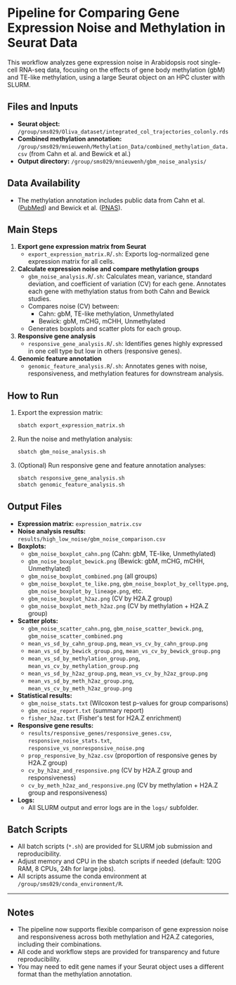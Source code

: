# Pipeline for Comparing Gene Expression Noise and Methylation in Seurat Data

This workflow analyzes gene expression noise in Arabidopsis root single-cell RNA-seq data, focusing on the effects of gene body methylation (gbM) and TE-like methylation, using a large Seurat object on an HPC cluster with SLURM.

## Files and Inputs
- **Seurat object:** `/group/sms029/Oliva_dataset/integrated_col_trajectories_colonly.rds`
- **Combined methylation annotation:** `/group/sms029/mnieuwenh/Methylation_Data/combined_methylation_data.csv` (from Cahn et al. and Bewick et al.)
- **Output directory:** `/group/sms029/mnieuwenh/gbm_noise_analysis/`

## Data Availability
- The methylation annotation includes public data from Cahn et al. ([PubMed](https://pubmed.ncbi.nlm.nih.gov/39632087/)) and Bewick et al. ([PNAS](https://www.pnas.org/doi/10.1073/pnas.1604666113)).

## Main Steps
1. **Export gene expression matrix from Seurat**
   - `export_expression_matrix.R`/`.sh`: Exports log-normalized gene expression matrix for all cells.
2. **Calculate expression noise and compare methylation groups**
   - `gbm_noise_analysis.R`/`.sh`: Calculates mean, variance, standard deviation, and coefficient of variation (CV) for each gene. Annotates each gene with methylation status from both Cahn and Bewick studies.
   - Compares noise (CV) between:
     - Cahn: gbM, TE-like methylation, Unmethylated
     - Bewick: gbM, mCHG, mCHH, Unmethylated
   - Generates boxplots and scatter plots for each group.
3. **Responsive gene analysis**
   - `responsive_gene_analysis.R`/`.sh`: Identifies genes highly expressed in one cell type but low in others (responsive genes).
4. **Genomic feature annotation**
   - `genomic_feature_analysis.R`/`.sh`: Annotates genes with noise, responsiveness, and methylation features for downstream analysis.

## How to Run
1. Export the expression matrix:
   ```sh
   sbatch export_expression_matrix.sh
   ```
2. Run the noise and methylation analysis:
   ```sh
   sbatch gbm_noise_analysis.sh
   ```
3. (Optional) Run responsive gene and feature annotation analyses:
   ```sh
   sbatch responsive_gene_analysis.sh
   sbatch genomic_feature_analysis.sh
   ```

## Output Files
- **Expression matrix:** `expression_matrix.csv`
- **Noise analysis results:** `results/high_low_noise/gbm_noise_comparison.csv`
- **Boxplots:**
  - `gbm_noise_boxplot_cahn.png` (Cahn: gbM, TE-like, Unmethylated)
  - `gbm_noise_boxplot_bewick.png` (Bewick: gbM, mCHG, mCHH, Unmethylated)
  - `gbm_noise_boxplot_combined.png` (all groups)
  - `gbm_noise_boxplot_te_like.png`, `gbm_noise_boxplot_by_celltype.png`, `gbm_noise_boxplot_by_lineage.png`, etc.
  - `gbm_noise_boxplot_h2az.png` (CV by H2A.Z group)
  - `gbm_noise_boxplot_meth_h2az.png` (CV by methylation + H2A.Z group)
- **Scatter plots:**
  - `gbm_noise_scatter_cahn.png`, `gbm_noise_scatter_bewick.png`, `gbm_noise_scatter_combined.png`
  - `mean_vs_sd_by_cahn_group.png`, `mean_vs_cv_by_cahn_group.png`
  - `mean_vs_sd_by_bewick_group.png`, `mean_vs_cv_by_bewick_group.png`
  - `mean_vs_sd_by_methylation_group.png`, `mean_vs_cv_by_methylation_group.png`
  - `mean_vs_sd_by_h2az_group.png`, `mean_vs_cv_by_h2az_group.png`
  - `mean_vs_sd_by_meth_h2az_group.png`, `mean_vs_cv_by_meth_h2az_group.png`
- **Statistical results:**
  - `gbm_noise_stats.txt` (Wilcoxon test p-values for group comparisons)
  - `gbm_noise_report.txt` (summary report)
  - `fisher_h2az.txt` (Fisher's test for H2A.Z enrichment)
- **Responsive gene results:**
  - `results/responsive_genes/responsive_genes.csv`, `responsive_noise_stats.txt`, `responsive_vs_nonresponsive_noise.png`
  - `prop_responsive_by_h2az.csv` (proportion of responsive genes by H2A.Z group)
  - `cv_by_h2az_and_responsive.png` (CV by H2A.Z group and responsiveness)
  - `cv_by_meth_h2az_and_responsive.png` (CV by methylation + H2A.Z group and responsiveness)
- **Logs:**
  - All SLURM output and error logs are in the `logs/` subfolder.

## Batch Scripts
- All batch scripts (`*.sh`) are provided for SLURM job submission and reproducibility.
- Adjust memory and CPU in the sbatch scripts if needed (default: 120G RAM, 8 CPUs, 24h for large jobs).
- All scripts assume the conda environment at `/group/sms029/conda_environment/R`.

---

## Notes
- The pipeline now supports flexible comparison of gene expression noise and responsiveness across both methylation and H2A.Z categories, including their combinations.
- All code and workflow steps are provided for transparency and future reproducibility.
- You may need to edit gene names if your Seurat object uses a different format than the methylation annotation.
